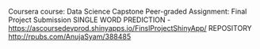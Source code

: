 Coursera course: Data Science Capstone
Peer-graded Assignment: Final Project Submission
SINGLE WORD PREDICTION - <https://ascoursedevprod.shinyapps.io/FinslProjectShinyApp/>
REPOSITORY <http://rpubs.com/AnujaSyam/388485>
